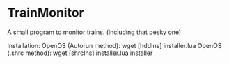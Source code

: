 # TrainMonitor
A small program to monitor trains. (including that pesky one)

Installation:
OpenOS (Autorun method): 
  wget [hddIns] installer.lua
OpenOS (.shrc method):
  wget [shrcIns] installer.lua
installer
